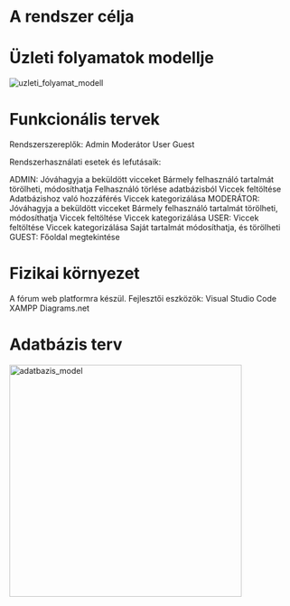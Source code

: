 # A rendszer célja


# Üzleti folyamatok modellje
![uzleti_folyamat_modell](https://user-images.githubusercontent.com/113434354/193841204-4f0c90ce-38c3-491e-bd02-be316f64f313.jpg)
# Funkcionális tervek

Rendszerszereplők:
Admin
Moderátor
User
Guest

Rendszerhasználati esetek és lefutásaik:

ADMIN:
    Jóváhagyja a beküldött vicceket
    Bármely felhasználó tartalmát törölheti, módosíthatja
    Felhasználó törlése adatbázisból
    Viccek feltöltése
    Adatbázishoz való hozzáférés
    Viccek kategorizálása
MODERÁTOR:
    Jóváhagyja a beküldött vicceket
    Bármely felhasználó tartalmát törölheti, módosíthatja
    Viccek feltöltése
    Viccek kategorizálása
USER:
    Viccek feltöltése
    Viccek kategorizálása
    Saját tartalmát módosíthatja, és törölheti
GUEST:
   Főoldal megtekintése 

# Fizikai környezet

A fórum web platformra készül.
Fejlesztői eszközök:
    Visual Studio Code
    XAMPP
    Diagrams.net

# Adatbázis terv
<img width="411" alt="adatbazis_model" src="https://user-images.githubusercontent.com/113434354/193841446-4a2fc2d3-364a-402e-b42b-1509155c8b84.PNG">
